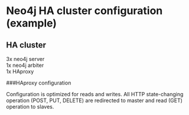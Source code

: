 Neo4j HA cluster configuration (example)
====================

HA cluster
---------------------

3x neo4j server  
1x neo4j arbiter  
1x HAproxy  

###HAproxy configuration

Configuration is optimized for reads and writes. All HTTP state-changing operation (POST, PUT, DELETE) are redirected to master and read (GET) operation to slaves.

